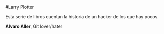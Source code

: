#Larry Plotter

Esta serie de libros cuentan la historia de un hacker de los que hay pocos.

**Alvaro Aller**, Git lover/hater
